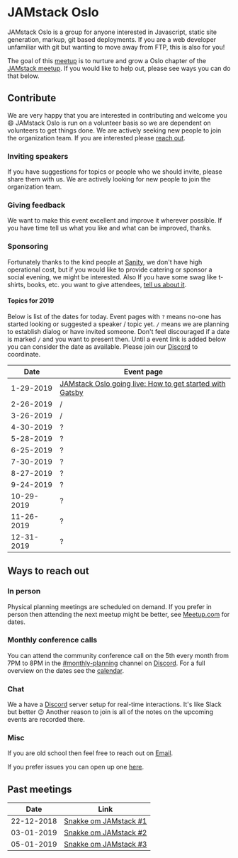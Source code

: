 # JAMstack Oslo

JAMstack Oslo is a group for anyone interested in Javascript, static site
generation, markup, git based deployments. If you are a web developer
unfamiliar with git but wanting to move away from FTP, this is also for you!

The goal of this [meetup][2] is to nurture and grow a Oslo chapter of the
[JAMstack meetup][3]. If you would like to help out, please see ways you can do
that below.

## Contribute

We are very happy that you are interested in contributing and welcome you :smile:
JAMstack Oslo is run on a volunteer basis so we are dependent on volunteers to
get things done. We are actively seeking new people to join the organization
team. If you are interested please [reach out](#ways-to-reach-out).

### Inviting speakers

If you have suggestions for topics or people who we should invite, please share
them with us.  We are actively looking for new people to join the organization
team.  


### Giving feedback

We want to make this event excellent and improve it wherever possible. If you
have time tell us what you like and what can be improved, thanks.

### Sponsoring

Fortunately thanks to the kind people at [Sanity][4], we don't have high
operational cost, but if you would like to provide catering or sponsor a social
evening, we might be interested. Also If you have some swag like t-shirts,
books, etc. you want to give attendees, [tell us about it](#ways-to-reach-out).

#### Topics for 2019

Below is list of the dates for today. Event pages with `?` means no-one has
started looking or suggested a speaker / topic yet. `/` means we are planning
to establish dialog or have invited someone. Don't feel discouraged if a date
is marked `/` and you want to present then. Until a event link is added below
you can consider the date as available. Please join our [Discord][0] to
coordinate.

| Date       | Event page                   |
| ---------- | ---------------------------- |
| 1-29-2019  | [JAMstack Oslo going live: How to get started with Gatsby][1-29-2019] |
| 2-26-2019  | / |
| 3-26-2019  | / | 
| 4-30-2019  | ? |
| 5-28-2019  | ? |
| 6-25-2019  | ? |
| 7-30-2019  | ? |
| 8-27-2019  | ? |
| 9-24-2019  | ? |
| 10-29-2019 | ? | 
| 11-26-2019 | ? |
| 12-31-2019 | ? |

## Ways to reach out

### In person

Physical planning meetings are scheduled on demand.  If you prefer in person
then attending the next meetup might be better, see [Meetup.com][2] for dates.

### Monthly conference calls

You can attend the community conference call on the 5th every month from 7PM to
8PM in the [#monthly-planning][0] channel on [Discord][0].  For a full overview
on the dates see the [calendar][1].

### Chat

We a have a [Discord][0] server setup for real-time interactions. It's like
Slack but better :wink: Another reason to join is all of the notes on the
upcoming events are recorded there.

### Misc

If you are old school then feel free to reach out on [Email](mailto:alexander@alemayhu.com?subject=JAMstack-Oslo).

If you prefer issues you can open up one [here](https://github.com/JAMstack-Oslo/org-website/issues).

## Past meetings

| Date       | Link                   |
| ---------- | ---------------------- |
| 22-12-2018 | [Snakke om JAMstack #1](meetings/meeting-planning-22-12-2018.md) |
| 03-01-2019 | [Snakke om JAMstack #2](meetings/meeting-planning-03-01-2019.md) |
| 05-01-2019 | [Snakke om JAMstack #3](meetings/meeting-planning-05-01-2019.md) |

[0]: https://discord.gg/rE3pcSw
[1]: https://calendar.google.com/calendar?cid=YWxlbWF5aHUuY29tX2tzaGxxbHFsZjdmYTlnbjZjZWRqY2NsZzRjQGdyb3VwLmNhbGVuZGFyLmdvb2dsZS5jb20
[2]: https://www.meetup.com/JAMstack-Oslo/
[1-29-2019]: https://www.meetup.com/de-DE/JAMstack-Oslo/events/257379094/
[3]: https://jamstack.org
[4]: https://sanity.io

